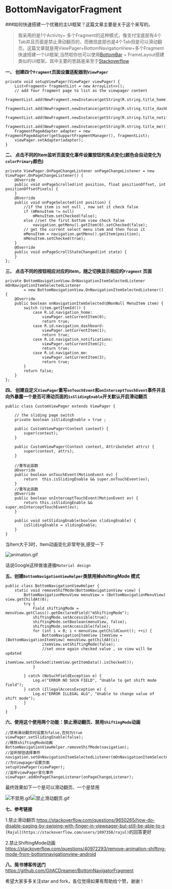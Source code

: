# BottomNavigatorFragment
###如何快速搭建一个优雅的主UI框架？这篇文章主要是关于这个来写的。
>我采用的是1个Activity+ 多个Fragment的这种模式，像支付宝底部有4个Tab并且页面是禁止滑动翻页的，而微信底部也是4个Tab但是可以滑动翻页。这篇文章就是用ViewPager+BottomNavigationView+多个Fragment快速搭建一个UI框架,当然啦你也可以使用[BottomBar][] + FrameLayout搭建类似的UI框架。其中主要的思路是来至于[Stackoverflow]

**一、 创建四个`Fragment`页面设置适配器到`ViewPager`**
```//创建四个Fragment页面设置适配器到ViewPager
private void setupViewPager(ViewPager viewPager) {
    List<Fragment> fragmentList = new ArrayList<>();
    // add four fragment page to list as the viewpager content
    fragmentList.add(NewFragment.newInstance(getString(R.string.title_home)));
    fragmentList.add(NewFragment.newInstance(getString(R.string.title_dashboard)));
    fragmentList.add(NewFragment.newInstance(getString(R.string.title_notifications)));
    fragmentList.add(NewFragment.newInstance(getString(R.string.title_me)));
    FragmentPageAdapter adapter = new FragmentPageAdapter(getSupportFragmentManager(), fragmentList);
    viewPager.setAdapter(adapter);
}
```
**二、 点击不同的Item监听页面变化事件设置按钮的焦点变化(颜色会自动变化为`colorPrimary`颜色)**
```
private ViewPager.OnPageChangeListener onPageChangeListener = new ViewPager.OnPageChangeListener() {
    @Override
    public void onPageScrolled(int position, float positionOffset, int positionOffsetPixels) {
    }
    @Override
    public void onPageSelected(int position) {
        //if the item is not null , now set it check false
        if (mMenuItem != null)
            mMenuItem.setChecked(false);
        else //set the first bottom view check false
            navigation.getMenu().getItem(0).setChecked(false);
        // get the current select menu item and then focus it
        mMenuItem = navigation.getMenu().getItem(position);
        mMenuItem.setChecked(true);
    }
    @Override
    public void onPageScrollStateChanged(int state) {
    }
};
```
**三、  点击不同的按钮相应对应的item，随之切换显示相应的`Fragment` 页面**
```
private BottomNavigationView.OnNavigationItemSelectedListener mOnNavigationItemSelectedListener
        = new BottomNavigationView.OnNavigationItemSelectedListener() {
    @Override
    public boolean onNavigationItemSelected(@NonNull MenuItem item) {
        switch (item.getItemId()) {
            case R.id.navigation_home:
                viewPager.setCurrentItem(0);
                return true;
            case R.id.navigation_dashboard:
                viewPager.setCurrentItem(1);
                return true;
            case R.id.navigation_notifications:
                viewPager.setCurrentItem(2);
                return true;
            case R.id.navigation_me:
                viewPager.setCurrentItem(3);
                return true;
        }
        return false;
    }
};
```
**四、 创建自定义`ViewPager`重写`onTouchEvent`和`onInterceptTouchEvent`事件并且向外暴露一个是否可滑动页面的`isSlidingEnable`开关默认开启滑动翻页**
```
public class CustomViewPager extends ViewPager {

    // the sliding page switch
    private boolean isSlidingEnable = true ;

    public CustomViewPager(Context context) {
        super(context);
    }

    public CustomViewPager(Context context, AttributeSet attrs) {
        super(context, attrs);
    }

    //重写此函数
    @Override
    public boolean onTouchEvent(MotionEvent ev) {
        return  this.isSlidingEnable && super.onTouchEvent(ev);
    }
    //重写此函数
    @Override
    public boolean onInterceptTouchEvent(MotionEvent ev) {
        return this.isSlidingEnable && super.onInterceptTouchEvent(ev);
    }

    public void setSlidingEnable(boolean slidingEnable) {
        isSlidingEnable = slidingEnable;
    }
}
```

当Item大于3时，Item动画变化非常夸张,感受一下

![animation.gif](http://upload-images.jianshu.io/upload_images/4073499-cddcc005e56970cd.gif?imageMogr2/auto-orient/strip)

话说Google这样做谁遵循`Material design` 

**五、创建`BottomNavigationViewHelper`类禁用掉shiftingMode 模式**
```
public class BottomNavigationViewHelper {
    static void removeShifMode(BottomNavigationView view) {
        BottomNavigationMenuView menuView = (BottomNavigationMenuView) view.getChildAt(0);
        try {
            Field shiftingMode = menuView.getClass().getDeclaredField("mShiftingMode");
            shiftingMode.setAccessible(true);
            shiftingMode.setBoolean(menuView, false);
            shiftingMode.setAccessible(false);
            for (int i = 0; i < menuView.getChildCount(); ++i) {
                BottomNavigationItemView itemView = (BottomNavigationItemView) menuView.getChildAt(i);
                itemView.setShiftingMode(false);
                //set once again checked value , so view will be updated
                itemView.setChecked(itemView.getItemData().isChecked());
            }

        } catch (NoSuchFieldException e) {
            Log.e("ERROR NO SUCH FIELD", "Unable to get shift mode field");
        } catch (IllegalAccessException e) {
            Log.e("ERROR ILLEGAL ALG", "Unable to change value of shift mode");
        }
    }
}
```
**六、使用这个使用两个功能：禁止滑动翻页、禁用`ShiftingMode`动画**
```
//禁用滑动翻页时设置为false,否则为true
viewPager.setSlidingEnable(false);
//移除shiftingMode动画
BottomNavigationViewHelper.removeShifMode(navigation);
//监听按钮选择事件
navigation.setOnNavigationItemSelectedListener(mOnNavigationItemSelectedListener);
//为Viewpager设置页面
setupViewPager(viewPager);
//监听viewPager变化事件
viewPager.addOnPageChangeListener(onPageChangeListener);
```
最终效果如下一个是可以滑动翻页、一个是禁用

![不禁用.gif](http://upload-images.jianshu.io/upload_images/4073499-a00676fb5b84adef.gif?imageMogr2/auto-orient/strip)![禁止滑动翻页.gif](http://upload-images.jianshu.io/upload_images/4073499-d1349f55a65c5fc7.gif?imageMogr2/auto-orient/strip)


**七、参考链接**

1.禁止滑动翻页:<https://stackoverflow.com/questions/9650265/how-do-disable-paging-by-swiping-with-finger-in-viewpager-but-still-be-able-to-s> `[Rajul](https://stackoverflow.com/users/1097358/rajul)`的回答更好

2.禁止ShiftingMode动画<https://stackoverflow.com/questions/40972293/remove-animation-shifting-mode-from-bottomnavigationview-android>

**八、简书博客传送门**
<https://github.com/GitACDreamer/BottomNavigatorFragment>

希望大家多多关注star and fork，各位觉得如果有帮助给个赞，谢谢！

[BottomBar]: https://github.com/roughike/BottomBar/
[Stackoverflow]: https://stackoverflow.com/
